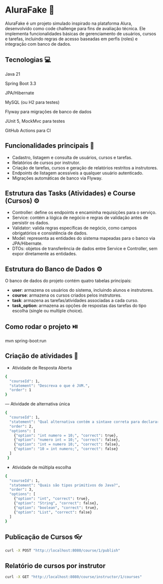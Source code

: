# AluraFake 📘

AluraFake é um projeto simulado inspirado na plataforma Alura, desenvolvido como code challenge para fins de avaliação técnica. Ele implementa funcionalidades básicas de gerenciamento de usuários, cursos e tarefas, incluindo regras de acesso baseadas em perfis (roles) e integração com banco de dados.

## Tecnologias 💻

Java 21

Spring Boot 3.3

JPA/Hibernate

MySQL (ou H2 para testes)

Flyway para migrações de banco de dados

JUnit 5, MockMvc para testes

GitHub Actions para CI

## Funcionalidades principais 📸

- Cadastro, listagem e consulta de usuários, cursos e tarefas.
- Relatórios de cursos por instrutor.
- Criação de tarefas, cursos e geração de relatórios restritos a instrutores.
- Endpoints de listagem acessíveis a qualquer usuário autenticado.
- Migrações automáticas de banco via Flyway.

## Estrutura das Tasks (Atividades) e Course (Cursos) ⚙️

- Controller: define os endpoints e encaminha requisições para o serviço.
- Service: contém a lógica de negócio e regras de validação antes de persistir os dados.
- Validator: valida regras específicas de negócio, como campos obrigatórios e consistência de dados.
- Model: representa as entidades do sistema mapeadas para o banco via JPA/Hibernate.
- DTOs: objetos de transferência de dados entre Service e Controller, sem expor diretamente as entidades.

## Estrutura do Banco de Dados ⚙️

O banco de dados do projeto contém quatro tabelas principais:

- **user**: armazena os usuários do sistema, incluindo alunos e instrutores.
- **course**: armazena os cursos criados pelos instrutores.
- **task**: armazena as tarefas/atividades associadas a cada curso.
- **task_option**: armazena as opções de respostas das tarefas do tipo escolha (single ou multiple choice).


## Como rodar o projeto ⏯️

mvn spring-boot:run

## Criação de atividades 📇

- Atividade de Resposta Aberta
  
```bash
{
  "courseId": 1,
  "statement": "Descreva o que é JVM.",
  "order": 1
}
```

— Atividade de alternativa única 

```bash
{
  "courseId": 1,
  "statement": "Qual alternativa contém a sintaxe correta para declarar uma variável em Java?",
  "order": 2,
  "options": [
    {"option": "int numero = 10;", "correct": true},
    {"option": "numero int = 10;", "correct": false},
    {"option": "int = numero 10;", "correct": false},
    {"option": "10 = int numero;", "correct": false}
  ]
 }
```

-  Atividade de múltipla escolha

```bash
{
  "courseId": 1,
  "statement": "Quais são tipos primitivos do Java?",
  "order": 3,
  "options": [
    {"option": "int", "correct": true},
    {"option": "String", "correct": false},
    {"option": "boolean", "correct": true},
    {"option": "List", "correct": false}
  ]
}
```

## Publicação de Cursos 👓

```bash
curl -X POST "http://localhost:8080/course/1/publish"
```

## Relatório de cursos por instrutor

```bash
curl -X GET "http://localhost:8080/course/instructor/1/courses"
```
